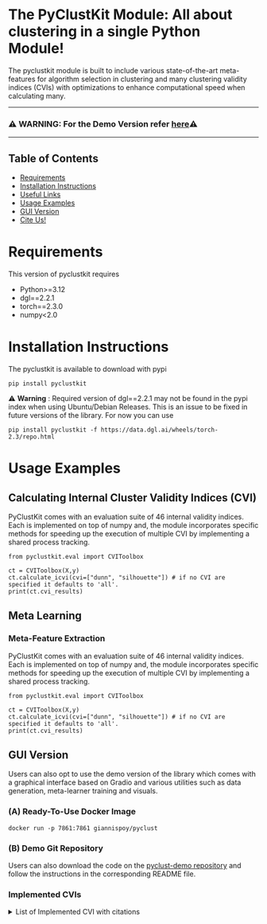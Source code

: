 # The PyClustKit Module: All about clustering in a single Python Module!

The pyclustkit module is built to include various state-of-the-art meta-features for algorithm selection in clustering 
and many clustering validity indices (CVIs) with optimizations to enhance computational speed when calculating many. 

---
### ⚠️ WARNING: For the Demo Version refer [here](https://github.com/automl-uprc/PyClust-Demo)⚠️

---

## Table of Contents
- [Requirements](#requirements)
- [Installation Instructions](#installation-instructions)
- [Useful Links](#useful-links)
- [Usage Examples](#usage-examples)
- [GUI Version](#gui-version)
- [Cite Us!](#citing-this-work)

# Requirements

This version of pyclustkit requires 
- Python>=3.12
- dgl==2.2.1 
- torch==2.3.0
- numpy<2.0

# Installation Instructions

The pyclustkit is available to download with pypi

```commandline
pip install pyclustkit
```

 ⚠️ **Warning** : Required version of dgl==2.2.1 may not be found in the pypi index when using Ubuntu/Debian Releases. 
This is an issue to be fixed in future versions of the library. For now you can use 

```commandline
pip install pyclustkit -f https://data.dgl.ai/wheels/torch-2.3/repo.html
```


# Usage Examples
## Calculating Internal Cluster Validity Indices (CVI) 

PyClustKit comes with an evaluation suite of 46 internal validity indices. Each is implemented on top of numpy and, 
the module incorporates specific methods for speeding up the execution of multiple CVI by implementing a shared process 
tracking. 


```{python}
from pyclustkit.eval import CVIToolbox 

ct = CVIToolbox(X,y)
ct.calculate_icvi(cvi=["dunn", "silhouette"]) # if no CVI are specified it defaults to 'all'.
print(ct.cvi_results)

```
## Meta Learning 

### Meta-Feature Extraction
PyClustKit comes with an evaluation suite of 46 internal validity indices. Each is implemented on top of numpy and, 
the module incorporates specific methods for speeding up the execution of multiple CVI by implementing a shared process 
tracking. 


```{python}
from pyclustkit.eval import CVIToolbox 

ct = CVIToolbox(X,y)
ct.calculate_icvi(cvi=["dunn", "silhouette"]) # if no CVI are specified it defaults to 'all'.
print(ct.cvi_results)

```

## GUI Version 
Users can also opt to use the demo version of the library which comes with a graphical interface based on Gradio  and 
various utilities such as data generation, meta-learner training and visuals. 

### (A)  Ready-To-Use Docker Image

```commandline
docker run -p 7861:7861 giannispoy/pyclust 
```
### (B) Demo Git Repository 

Users can also download the code on the [pyclust-demo repository](https://github.com/automl-uprc/PyClust-Demo) and follow the instructions in the corresponding README 
file.


### Implemented CVIs

<details>
<summary>List of Implemented CVI with citations</summary>
Currently the collection consists of the following internal CVIs. R does not do gdi 61,62,63 due to hausdorff:

1. **ball_hall**: <i> G. H. Ball and D. J. Hall. Isodata: A novel method of data analysis and pattern
                      classification. Menlo Park: Stanford Research Institute. (NTIS No. AD 699616),1965.</i>
2. **banfeld_raftery**: <i> J.D. Banfield and A.E. Raftery. Model-based gaussian and non-gaussian clustering. Biometrics,
                        49:803–821, 1993. </i>

3. **c_index**: <i> Hubert, Lawrence & Levin, Joel. (1976). A general statistical framework for assessing categorical 
clustering in free recall. Psychological Bulletin. 83. 1072-1080. 10.1037/0033-2909.83.6.1072. </i>
4. **Calinski-Harabasz**: <i>T. Calinski and J. Harabasz. A dendrite method for cluster analysis. Communications in 
                             Statistics, 3, no. 1:1–27, 1974. </i>
5. **CDbw** : <i>Halkidi, M., & Vazirgiannis, M. (2008). A density-based cluster validity approach using 
multi-representatives. Pattern Recognit. Lett., 29, 773-786.  </i>

6. **Davies-Bouldin**: <i> D. L. Davies and D. W. Bouldin. A cluster separation measure. IEEE Transactions on 
                           Pattern Analysis and Machine Intelligence, PAMI-1, no. 2:224–227, 1979.</i>
7. **det_ratio** : <i> A. J. Scott and M. J. Symons. Clustering methods based on likelihood ratio criteria. Biometrics, 
                27:387–397, 1971.</i>
8. **Dunn Index** : <i>J. Dunn. Well separated clusters and optimal fuzzy partitions. Journal of Cybernetics, 4:95–104, 
                    1974. </i>

9. **g+**: <i> F. J. Rohlf. Methods of comparing classifications. Annual Review of Ecology and Systematics, 5:101–113, 
               1974.</i>
10. **gamma**: <i> F. B. Baker and L. J. Hubert. Measuring the power of hierarchical cluster analysis. Journal of the 
                   American Statistical Association, 70:31–38, 1975. </i>
11. **GDI (11,...,61)(12,...,62)(13,...,63)**: <i>J. C. Bezdek and N. R. Pal. Some new indexes 
of cluster validity. IEEE Transactions on Systems, Man, and CyberneticsÑPART B: CYBERNETICS, 28, no.3:301–315, 1998.</i>

12. **ksq_detw**:  F. H. B. Marriot. Practical problems in a method of cluster analysis. Biometrics,
27:456–460, 1975.

13. **log_det_ratio**: <i> Halkidi et al. On clustering validation techniques. J. Intell. Inf. Syst., 2001. </i>
14. **log_ss_ratio**: <i> J. A. Hartigan. Clustering algorithms. New York: Wiley, 1975. </i>

15. **McClain_Rao**: <i> J. O. McClain and V. R. Rao. Clustisz: A program to test for the quality of
                         clustering of a set of objects. Journal of Marketing Research, 12:456–460, 1975.</i>

16. **pbm**: <i> Bandyopadhyay S. Pakhira M. K. and Maulik U. Validity index for crisp and fuzzy clusters. Pattern 
             Recognition, 2004. </i>
17. **point_biserial**: <i>G. W. Milligan. A monte carlo study of thirty internal criterion measures for
                           cluster analysis. Psychometrika, 46, no. 2:187–199, 1981. </i>

18. **ray_turi**: <i> Ray et al. Determination of number of clusters in k-means clustering and application in colour 
                  image segmentation. 4th International Conference on Advances in Pattern Recognition and Digital 
                  Techniques, 1999. </i>
19. **ratkowsky_lance**: <i> D. A. Ratkowsky and G. N. Lance. A criterion for determining the number of
                             groups in a classification. Australian Computer Journal, 10:115–117, 1978.</i>

20. **scot_symmons**: <i> X.L. Xie and G. Beni. A validity measure for fuzzy clustering. IEEE Transactions
                          on Pattern Analysis and Machine Intelligence, 13(4):841–846, 1991. </i>
21. **sd_scat Index**: <i>Halkidi et al. On clustering validation techniques. J. Intell. Inf. Syst., 2001.</i> 
22. **sd_dis Index**: <i>Halkidi et al. On clustering validation techniques. J. Intell. Inf. Syst., 2001.</i>
23. **S_dbw**: <i> M. Halkidi and M. Vazirgiannis, "Clustering validity assessment: finding the optimal partitioning of a 
data set", Proceedings 2001 IEEE International Conference on Data Mining. </i>
24. **silhouette**: <i>Rousseeuw P.J. Silhouettes: a graphical aid to the interpretation and validation of
                       cluster analysis. Journal of Computational and Applied Mathematics, 20:53–65,
                       1987 </i>

25. **trace_w Index**: <i> A. W. F. Edwards and L. Cavalli-Sforza. A method for cluster analysis.
                           Biometrika, 56:362–375, 1965. </i>
26. **trace_wib**: <i> H. P. Friedman and J. Rubin. On some invariant criteria for grouping data. Journal
                       of the American Statistical Association, 62:1159–1178, 1967.</i>
27. **tau**: <i> Zhu, Erzhou, Xue Wang, and Feng Liu. "A new cluster validity index for overlapping datasets." 
                 Journal of Physics: Conference Series. Vol. 1168. No. 3. IOP Publishing, 2019.</i> 

28. **wemmert_gancarski**: <i> </i> 
29. **xie_beni**: <i> X.L. Xie and G. Beni. A validity measure for fuzzy clustering. IEEE Transactions on Pattern 
                  Analysis and Machine Intelligence, 1991. </i>

